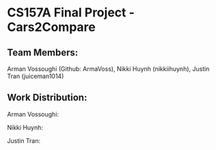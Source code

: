 # CS157A Final Project - Cars2Compare

## Team Members: 
Arman Vossoughi (Github: ArmaVoss), Nikki Huynh (nikkiihuynh), Justin Tran (juiceman1014)

## Work Distribution:

Arman Vossoughi:

Nikki Huynh:

Justin Tran:


